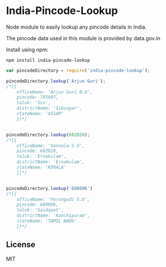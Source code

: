 India-Pincode-Lookup
====================

Node module to easily lookup any pincode details in India.

The pincode data used in this module is provided by data.gov.in

Install using npm:

    npm install india-pincode-lookup

```javascript
var pincodeDirectory = require('india-pincode-lookup');

pincodeDirectory.lookup('Arjun Guri');
/*[{ 
	officeName: 'Arjun Guri B.O',
	pincode: 785697,
	taluk: 'Svs',
	districtName: 'Sibsagar',
	stateName: 'ASSAM' 
	}]*/


pincodeDirectory.lookup(682028);
/*[{
	officeName: 'Vennala S.O',
	pincode: 682028,
	taluk: 'Ernakulam',
	districtName: 'Ernakulam',
	stateName: 'KERALA'
	}]*/


pincodeDirectory.lookup('600096')
/*[{
	officeName: 'Perungudi S.O',
	pincode: 600096,
	taluk: 'Saidapet',
	districtName: 'Kanchipuram',
	stateName: 'TAMIL NADU'
	}]*/
```

## License

MIT